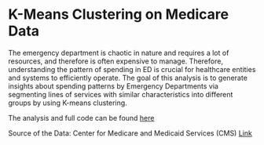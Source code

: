 # K-Means Clustering on Medicare Data
The emergency department is chaotic in nature and requires a lot of resources, and therefore is
often expensive to manage. Therefore, understanding the pattern of spending in ED is crucial for
healthcare entities and systems to efficiently operate. The goal of this analysis is to generate
insights about spending patterns by Emergency Departments via segmenting lines of services
with similar characteristics into different groups by using K-means clustering. 

The analysis and full code can be found [here](https://nbviewer.org/github/yunhwanchoi/Medicare-Clustering/blob/main/Medicare%20Providers%20Clustering.ipynb)

Source of the Data: Center for Medicare and Medicaid Services (CMS)
[Link](https://www.cms.gov/Research-Statistics-Data-and-Systems/Statistics-Trends-and-Reports/Medicare-Provider-Charge-Data/Physician-and-Other-Supplier)
